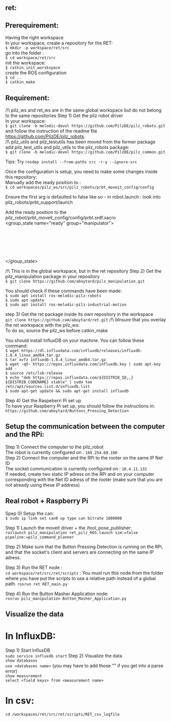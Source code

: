 ## ret:
<!--For the RET project, this package provides the ROS driver testing device. It must be running while the Button Pressing Detection is running on a Raspberry Pi.-->

## Prerequirement:

Having the right workspace  
In your workspace, create a repository for the RET:  
`$ mkdir -p workspace/ret/src `  
go into the folder :  
`$ cd workspace/ret/src`  
init the workspace:  
`$ catkin_init_worskspace`  
create the ROS configuration  
`$ cd .. `  
`$ catkin_make`  

## Requirement:
/!\ pilz_ws and ret_ws are in the same global workspace but do not belong to the same repositories
Step 1) Get the pilz robot driver  
In your workspace:  
`$ git clone -b melodic-devel https://github.com/PilzDE/pilz_robots.git`  
and follow the instruction of the readme file https://github.com/PilzDE/pilz_robots.  
/!\ pilz_utils and pilz_testutils has been moved from the former package  
add pilz_test_utils and pilz_utils  to the pilz_robots package:  
`$ git clone -b melodic-devel https://github.com/PilzDE/pilz_common.git`  

Tips: Try `rosdep install --from-paths src -r-y --ignore-src`

Once the configuration is setup, you need to make some changes inside this repository:  
Manually add the ready position to :  
`$ cd workspaces/pilz_ws/src/pilz_robots/prbt_moveit_config/config`

Ensure the first arg is defaulted to false like so - <arg name="iso10218_support" default="false" /> in robot.launch : look into pilz_robots/prbt_support/launch   

Add the ready position to the pilz_robot/prbt_moveit_config/config/prbt.srdf.xacro  
<group_state name="ready" group="manipulator">  
        <joint name="prbt_joint_1" value="-1.5245" />  
        <joint name="prbt_joint_2" value="-0.26" />  
        <joint name="prbt_joint_3" value="1.26" />  
        <joint name="prbt_joint_4" value="1.60" />  
        <joint name="prbt_joint_5" value="0" />  
        <joint name="prbt_joint_6" value="0" />  
    </group_state>  

/!\ This is in the global workspace, but in the ret repository
Step 2) Get the pilz_manipulation package in your repository  
`$ git clone https://github.com/aboytard/pilz_manipulation.git`  

You should check if these commands have been made:  
`$ sudo apt install ros-melodic-pilz-robots`  
`$ sudo apt update`  
`$ sudo apt install ros-melodic-pilz-industrial-motion`  

step 3) Get the ret package inside its own repository in the workspace  
`git clone https://github.com/aboytard/ret.git`
/!\ bInsure that you overlay the ret workspace with the pilz_ws:  
To do so, source the pilz_ws before catkin_make  

You should install InfluxDB on your machine. You can follow these command:  
`$ wget https://dl.influxdata.com/influxdb/releases/influxdb-1.8.4_linux_amd64.tar.gz`  
`$ tar xvfz influxdb-1.8.4_linux_amd64.tar.gz`  
`$ wget -qO- https://repos.influxdata.com/influxdb.key | sudo apt-key add -`  
`$ source /etc/lsb-release`  
`$ echo "deb https://repos.influxdata.com/${DISTRIB_ID,,} ${DISTRIB_CODENAME} stable" | sudo tee /etc/apt/sources.list.d/influxdb.list`  
`$ sudo apt-get update && sudo apt-get install influxdb`  

Step 4) Get the Raspeberri Pi set up  
To have your Raspberry Pi set up, you should follow the instructions in:  
`https://github.com/aboytard/Buttons_Pressing_Detection`

## Setup the communication between the computer and the RPi:
Step 1) Connect the computer to the pilz_robot  
The robot is currently configured on : `169.254.60.100`  
Step 2) Connect the computer and the RPi to the rooter on the same IP Net ID  
The socket communication is currently configured on : `10.4.11.132`  
If needed, create two static IP adress on the RPi and on your computer corresponding with the Net ID adress of the rooter (make sure that you are not already using these IP address)  

## Real robot + Raspberry Pi 
Spep 0) Setup the can:  
`$ sudo ip link set can0 up type can bitrate 1000000`  

Step 1) Launch the moveit driver + the /tool_pose_publisher:  
`roslaunch pilz_manipulation ret_pilz_ROS.launch sim:=false pipeline:=pilz_command_planner`  

Step 2) Make sure that the Button Pressing Detection is running on the RPi, and that the socket's client and servers are connecting on the same IP adress.  

Step 3) Run the RET node :  
`cd workspace/ret/src/ret/scripts` : You must run this node from the folder where you have put the scripts to use a relative path instead of a global path.
` rosrun ret RET_main.py `

Step 4) Run the Button Masher Application node:  
`rosrun pilz_manipulation Button_Masher_Application.py`


## Visualize the data
# In InfluxDB:
Step 1) Start InfluxDB  
`sudo service influxdb start`
Step 2) Visualize the data  
`show databases`  
`use <databases name>` (you may have to add those "" if you get into a parse error)  
`show measurement`  
`select <field keys> from <measurement name>`  
# In csv:  
`cd /workspaces/ret/src/ret/scripts/RET_csv_logfile`  




